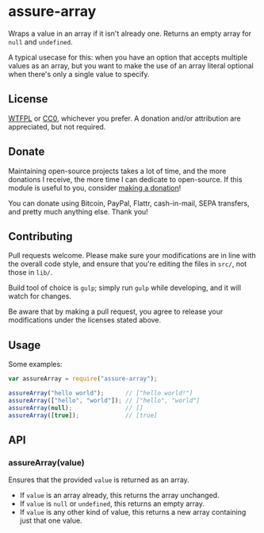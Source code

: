 # assure-array

Wraps a value in an array if it isn't already one. Returns an empty array for `null` and `undefined`.

A typical usecase for this: when you have an option that accepts multiple values as an array, but you want to make the use of an array literal optional when there's only a single value to specify.

## License

[WTFPL](http://www.wtfpl.net/txt/copying/) or [CC0](https://creativecommons.org/publicdomain/zero/1.0/), whichever you prefer. A donation and/or attribution are appreciated, but not required.

## Donate

Maintaining open-source projects takes a lot of time, and the more donations I receive, the more time I can dedicate to open-source. If this module is useful to you, consider [making a donation](http://cryto.net/~joepie91/donate.html)!

You can donate using Bitcoin, PayPal, Flattr, cash-in-mail, SEPA transfers, and pretty much anything else. Thank you!

## Contributing

Pull requests welcome. Please make sure your modifications are in line with the overall code style, and ensure that you're editing the files in `src/`, not those in `lib/`.

Build tool of choice is `gulp`; simply run `gulp` while developing, and it will watch for changes.

Be aware that by making a pull request, you agree to release your modifications under the licenses stated above.

## Usage

Some examples:

```javascript
var assureArray = require("assure-array");

assureArray("hello world");      // ["hello world!"]
assureArray(["hello", "world"]); // ["hello", "world"]
assureArray(null);               // []
assureArray([true]);             // [true]
```

## API

### assureArray(value)

Ensures that the provided `value` is returned as an array.

* If `value` is an array already, this returns the array unchanged.
* If `value` is `null` or `undefined`, this returns an empty array.
* If `value` is any other kind of value, this returns a new array containing just that one value.
